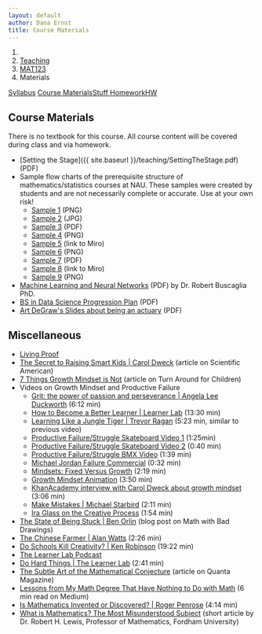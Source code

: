 ```yaml
---
layout: default
author: Dana Ernst
title: Course Materials
---
```


<ol class="breadcrumb">
  <li><a href="/"><i class="fa fa-home"></i></a></li>
  <li><a href="/teaching/">Teaching</a></li>
  <li><a href="/teaching/mat123f22">MAT123</a></li>
  <li class="active">Materials</li>
</ol>

<div class="row">
<div class="col-xs-12">
<div class="btn-group btn-group-justified">
<a class="btn btn-default btn-success" href="{{site.baseurl}}/teaching/mat123f22/syllabus/">Syllabus</a>
<a class="btn btn-default btn-primary" href="{{site.baseurl}}/teaching/mat123f22/materials/">
<span class="hidden-xs">Course Materials</span><span class="visible-xs">Stuff</span>
</a>
<a class="btn btn-default btn-warning" href="{{site.baseurl}}/teaching/mat123f22/homework/">
<span class="hidden-xs">Homework</span><span class="visible-xs">HW</span>
</a>
</div>
</div>
</div>

## Course Materials ##

There is no textbook for this course.  All course content will be covered during class and via homework.

- [Setting the Stage]({{ site.baseurl }}/teaching/SettingTheStage.pdf) (PDF)
- Sample flow charts of the prerequisite structure of mathematics/statistics courses at NAU. These samples were created by students and are not necessarily complete or accurate.  Use at your own risk!
    - [Sample 1]({{site.baseurl}}/teaching/mat123f22/Sample1.png) (PNG)
    - [Sample 2]({{site.baseurl}}/teaching/mat123f22/Sample2.jpg) (JPG)
    - [Sample 3]({{site.baseurl}}/teaching/mat123f22/Sample3.pdf) (PDF)
    - [Sample 4]({{site.baseurl}}/teaching/mat123f22/Sample4.png) (PNG)
    - [Sample 5](https://miro.com/app/board/uXjVPTH4Gco=/) (link to Miro)
    - [Sample 6]({{site.baseurl}}/teaching/mat123f22/Sample6.png) (PNG)
    - [Sample 7]({{site.baseurl}}/teaching/mat123f22/Sample7.pdf) (PDF)
    - [Sample 8](https://miro.com/app/board/uXjVPTUMfLM=/) (link to Miro)
    - [Sample 9]({{site.baseurl}}/teaching/mat123f22/Sample9.pdf) (PNG)
- [Machine Learning and Neural Networks]({{site.baseurl}}/teaching/mat123f22/MAT_123_Guest_Lecture.pdf) (PDF) by Dr. Robert Buscaglia PhD.
- [BS in Data Science Progression Plan]({{site.baseurl}}/teaching/mat123f22/BS_DS_Progression.pdf) (PDF)
- [Art DeGraw's Slides about being an actuary]({{site.baseurl}}/teaching/mat123f22/Actuary-DeGraw.pdf) (PDF)

<!-- - Documents for Matt Fahy's hiring committee activity.
   - [Job Posting for NTT Mathematics Position]({{site.baseurl}}/teaching/mat123f22/MathematicsNTT.pdf) (PDF)
   - [Alice]({{site.baseurl}}/teaching/mat123f22/Alice.pdf) (PDF)
   - [Bob]({{site.baseurl}}/teaching/mat123f22/Bob.pdf) (PDF)
   - [Cal]({{site.baseurl}}/teaching/mat123f22/Cal.pdf) (PDF) -->

## Miscellaneous

- [Living Proof]({{site.baseurl}}/teaching/LivingProof.pdf)
- [The Secret to Raising Smart Kids &#124; Carol Dweck](https://www.scientificamerican.com/article/the-secret-to-raising-smart-kids1/) (article on Scientific American)
- [7 Things Growth Mindset is Not](https://www.turnaroundusa.org/7-things-growth-mindset-is-not/) (article on Turn Around for Children)
- Videos on Growth Mindset and Productive Failure
    - [Grit: the power of passion and perseverance &#124; Angela Lee Duckworth](https://www.youtube.com/watch?v=H14bBuluwB8) (6:12 min)
    - [How to Become a Better Learner &#124; Learner Lab](https://thelearnerlab.com/portfolio/learning-like-a-jungle-tiger/) (13:30 min)
    - [Learning Like a Jungle Tiger &#124; Trevor Ragan](https://www.youtube.com/watch?v=muoVtDjjonM&feature=youtu.be) (5:23 min, similar to previous video)
    - [Productive Failure/Struggle Skateboard Video 1](https://youtu.be/1QSocgE3yFY?si=gfCfWJ_NHFjWOTZ1) (1:25min)
    - [Productive Failure/Struggle Skateboard Video 2](https://www.instagram.com/p/BzKyyLchuve/) (0:40 min)
    - [Productive Failure/Struggle BMX Video](https://www.youtube.com/watch?v=9brnDOVJWnw) (1:39 min)
    - [Michael Jordan Failure Commercial](https://www.youtube.com/watch?v=JA7G7AV-LT8) (0:32 min)
    - [Mindsets: Fixed Versus Growth](https://www.youtube.com/watch?v=M1CHPnZfFmU) (2:19 min)
    - [Growth Mindset Animation](https://www.youtube.com/watch?v=-_oqghnxBmY) (3:50 min)
    - [KhanAcademy interview with Carol Dweck about growth mindset](https://www.youtube.com/watch?time_continue=1&v=wh0OS4MrN3E) (3:06 min)
    - [Make Mistakes &#124; Michael Starbird](https://www.youtube.com/watch?v=2yYQ-1X2ocU) (2:11 min)
    - [Ira Glass on the Creative Process](https://www.youtube.com/watch?v=PbC4gqZGPSY&feature=youtu.be) (1:54 min)
- [The State of Being Stuck &#124; Ben Orlin](https://mathwithbaddrawings.com/2017/09/20/the-state-of-being-stuck/) (blog post on Math with Bad Drawings)
- [The Chinese Farmer &#124; Alan Watts](https://www.youtube.com/watch?feature=share&v=eJShr4VdvxQ&app=desktop) (2:26 min)
- [Do Schools Kill Creativity? &#124; Ken Robinson](https://www.ted.com/talks/ken_robinson_says_schools_kill_creativity?language=en) (19:22 min)
- [The Learner Lab Podcast](https://thelearnerlab.com/podcast/)
- [Do Hard Things &#124; The Learner Lab](https://www.youtube.com/shorts/D2nYV8s6gV4) (2:41 min)
- [The Subtle Art of the Mathematical Conjecture](https://www.quantamagazine.org/the-subtle-art-of-the-mathematical-conjecture-20190507/) (article on Quanta Magazine)
- [Lessons from My Math Degree That Have Nothing to Do with Math](https://medium.com/s/story/6-life-lessons-from-my-math-degree-that-have-nothing-to-do-with-math-d38aba90edfe) (6 min read on Medium)
- [Is Mathematics Invented or Discovered? &#124; Roger Penrose](https://www.youtube.com/watch?v=TKlPj_qGIt8) (4:14 min)
- [What is Mathematics? The Most Misunderstood Subject](http://pi.math.cornell.edu/~noonan/writing/inclass1.pdf) (short article by Dr. Robert H. Lewis, Professor of Mathematics, Fordham University)
